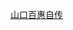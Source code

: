 [山口百惠自传](http://www.read126.cn/a5e5d534-564a-4beb-9a5e-255c182d768c!0a6bd2e5-b061-42b6-8d33-0c9efd07541c.html)
